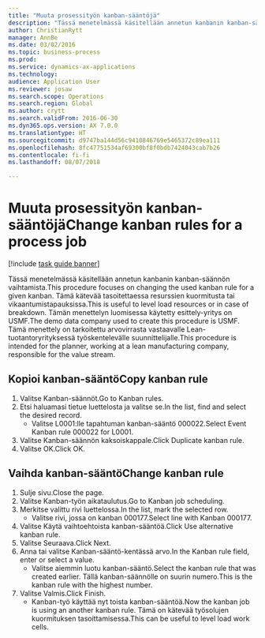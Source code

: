 ```yaml
--- 
title: "Muuta prosessityön kanban-sääntöjä"
description: "Tässä menetelmässä käsitellään annetun kanbanin kanban-säännön vaihtamista."
author: ChristianRytt
manager: AnnBe
ms.date: 03/02/2016
ms.topic: business-process
ms.prod: 
ms.service: dynamics-ax-applications
ms.technology: 
audience: Application User
ms.reviewer: josaw
ms.search.scope: Operations
ms.search.region: Global
ms.author: crytt
ms.search.validFrom: 2016-06-30
ms.dyn365.ops.version: AX 7.0.0
ms.translationtype: HT
ms.sourcegitcommit: d9747ba144d56c9410846769e5465372c89ea111
ms.openlocfilehash: 8fc47751534af69300bf8f0bdb7424043cab7b26
ms.contentlocale: fi-fi
ms.lasthandoff: 08/07/2018

---
```

# <a name="change-kanban-rules-for-a-process-job"></a><span data-ttu-id="25322-103">Muuta prosessityön kanban-sääntöjä</span><span class="sxs-lookup"><span data-stu-id="25322-103">Change kanban rules for a process job</span></span>

[!include [task guide banner](../../includes/task-guide-banner.md)]

<span data-ttu-id="25322-104">Tässä menetelmässä käsitellään annetun kanbanin kanban-säännön vaihtamista.</span><span class="sxs-lookup"><span data-stu-id="25322-104">This procedure focuses on changing the used kanban rule for a given kanban.</span></span> <span data-ttu-id="25322-105">Tämä kätevää tasoitettaessa resurssien kuormitusta tai vikaantumistapauksissa.</span><span class="sxs-lookup"><span data-stu-id="25322-105">This is useful to level load resources or in case of breakdown.</span></span> <span data-ttu-id="25322-106">Tämän menettelyn luomisessa käytetty esittely-yritys on USMF.</span><span class="sxs-lookup"><span data-stu-id="25322-106">The demo data company used to create this procedure is USMF.</span></span> <span data-ttu-id="25322-107">Tämä menettely on tarkoitettu arvovirrasta vastaavalle Lean-tuotantoryrityksessä työskentelevälle suunnittelijalle.</span><span class="sxs-lookup"><span data-stu-id="25322-107">This procedure is intended for the planner, working at a lean manufacturing company, responsible for the value stream.</span></span>


## <a name="copy-kanban-rule"></a><span data-ttu-id="25322-108">Kopioi kanban-sääntö</span><span class="sxs-lookup"><span data-stu-id="25322-108">Copy kanban rule</span></span>
1. <span data-ttu-id="25322-109">Valitse Kanban-säännöt.</span><span class="sxs-lookup"><span data-stu-id="25322-109">Go to Kanban rules.</span></span>
2. <span data-ttu-id="25322-110">Etsi haluamasi tietue luettelosta ja valitse se.</span><span class="sxs-lookup"><span data-stu-id="25322-110">In the list, find and select the desired record.</span></span>
    * <span data-ttu-id="25322-111">Valitse L0001:lle tapahtuman kanban-sääntö 000022.</span><span class="sxs-lookup"><span data-stu-id="25322-111">Select Event Kanban rule 000022 for L0001.</span></span>  
3. <span data-ttu-id="25322-112">Valitse Kanban-säännön kaksoiskappale.</span><span class="sxs-lookup"><span data-stu-id="25322-112">Click Duplicate kanban rule.</span></span>
4. <span data-ttu-id="25322-113">Valitse OK.</span><span class="sxs-lookup"><span data-stu-id="25322-113">Click OK.</span></span>

## <a name="change-kanban-rule"></a><span data-ttu-id="25322-114">Vaihda kanban-sääntö</span><span class="sxs-lookup"><span data-stu-id="25322-114">Change kanban rule</span></span>
1. <span data-ttu-id="25322-115">Sulje sivu.</span><span class="sxs-lookup"><span data-stu-id="25322-115">Close the page.</span></span>
2. <span data-ttu-id="25322-116">Valitse Kanban-työn aikataulutus.</span><span class="sxs-lookup"><span data-stu-id="25322-116">Go to Kanban job scheduling.</span></span>
3. <span data-ttu-id="25322-117">Merkitse valittu rivi luettelossa.</span><span class="sxs-lookup"><span data-stu-id="25322-117">In the list, mark the selected row.</span></span>
    * <span data-ttu-id="25322-118">Valitse rivi, jossa on kanban 000177.</span><span class="sxs-lookup"><span data-stu-id="25322-118">Select line with Kanban 000177.</span></span>  
4. <span data-ttu-id="25322-119">Valitse Käytä vaihtoehtoista kanban-sääntöä.</span><span class="sxs-lookup"><span data-stu-id="25322-119">Click Use alternative kanban rule.</span></span>
5. <span data-ttu-id="25322-120">Valitse Seuraava.</span><span class="sxs-lookup"><span data-stu-id="25322-120">Click Next.</span></span>
6. <span data-ttu-id="25322-121">Anna tai valitse Kanban-sääntö-kentässä arvo.</span><span class="sxs-lookup"><span data-stu-id="25322-121">In the Kanban rule field, enter or select a value.</span></span>
    * <span data-ttu-id="25322-122">Valitse aiemmin luotu kanban-sääntö.</span><span class="sxs-lookup"><span data-stu-id="25322-122">Select the kanban rule that was created earlier.</span></span> <span data-ttu-id="25322-123">Tällä kanban-säännölle on suurin numero.</span><span class="sxs-lookup"><span data-stu-id="25322-123">This is the kanban rule with the highest number.</span></span>  
7. <span data-ttu-id="25322-124">Valitse Valmis.</span><span class="sxs-lookup"><span data-stu-id="25322-124">Click Finish.</span></span>
    * <span data-ttu-id="25322-125">Kanban-työ käyttää nyt toista kanban-sääntöä.</span><span class="sxs-lookup"><span data-stu-id="25322-125">Now the kanban job is using an another kanban rule.</span></span> <span data-ttu-id="25322-126">Tämä on kätevää työsolujen kuormituksen tasoittamisessa.</span><span class="sxs-lookup"><span data-stu-id="25322-126">This can be useful to level load work cells.</span></span>  


